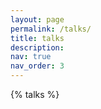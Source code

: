 ```yaml
---
layout: page
permalink: /talks/
title: talks
description: 
nav: true
nav_order: 3
---
```


<!-- _pages/publications.md -->
<div class="talks">

{% talks %}

</div>
